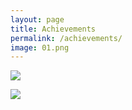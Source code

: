 ```yaml
---
layout: page
title: Achievements
permalink: /achievements/
image: 01.png
---
```


![]({{site.baseurl}}/img/10.png)

![]({{site.baseurl}}/img/11.png)
